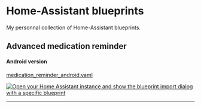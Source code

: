 # Home-Assistant blueprints

My personnal collection of Home-Assistant blueprints.

## Advanced medication reminder
#### Android version

[medication_reminder_android.yaml](https://raw.githubusercontent.com/jlevangi/hass-blueprints/refs/heads/main/blueprints/medication_reminder_android.yaml)

[![Open your Home Assistant instance and show the blueprint import dialog with a specific blueprint](https://my.home-assistant.io/badges/blueprint_import.svg)](https://my.home-assistant.io/redirect/blueprint_import/?blueprint_url=https://raw.githubusercontent.com/jlevangi/hass-blueprints/refs/heads/main/blueprints/medication_reminder_android.yaml)

---
